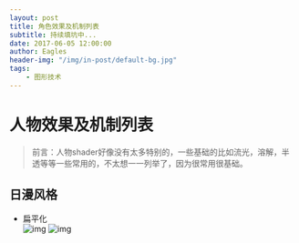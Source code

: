 ```yaml
---
layout: post
title: 角色效果及机制列表
subtitle: 持续填坑中...
date: 2017-06-05 12:00:00
author: Eagles
header-img: "/img/in-post/default-bg.jpg"
tags:
    - 图形技术
---
```



# 人物效果及机制列表
> 前言：人物shader好像没有太多特别的，一些基础的比如流光，溶解，半透等等一些常用的，不太想一一列举了，因为很常用很基础。

## 日漫风格
- 扁平化  
    ![img](//img/in-post/list-render-demo/talk-role-npr.png)
    ![img](//img/in-post/list-render-demo/bleach.gif)

    
    
